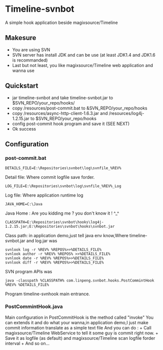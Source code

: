Timeline-svnbot
===============

A simple hook application beside magixsource/Timeline

Makesure
--------
  + You are using SVN
  + SVN server has install JDK and can be use (at least JDK1.4 and JDK1.6 is recommanded)
  + Last but not least, you like magixsource/Timeline web application and wanna use

Quickstart
----------
  + jar timeline-svnbot and take timeline-svnbot.jar to $SVN_REPO/your_repo/hooks/
  + copy /resources/post-commit.bat to &SVN_REPO/your_repo/hooks
  + copy /resources/async-http-client-1.6.3.jar and /resources/log4j-1.2.15.jar to $SVN_REPO/your_repo/hooks
  + config post-commit hook program and save it (SEE NEXT)
  + Ok success 

Configuration
-------------

<h3>post-commit.bat</h3>
<pre><code>DETAILS_FILE=E:\Repositories\svnbot\log\svnfile_%REV%</code></pre>
Detail file:  Where commit logfile save forder.
    
<pre><code>LOG_FILE=E:\Repositories\svnbot\log\svnfile_%REV%_Log</code></pre> 
Log file: Where application runtime log
    
<pre><code>JAVA_HOME=C:\Java</code></pre>
Java Home : Are you kidding me ? you don't know it ! ^_^
    
<pre><code>CLASSPATH=E:\Repositories\svnbot\hooks\log4j-1.2.15.jar;E:\Repositories\svnbot\hooks\svnbot.jar</code></pre>
Class path: in application demo,just tell java env know,Where timeline-svnbot.jar and log.jar was
    

<pre><code>svnlook log -r %REV% %REPOS%>>%DETAILS_FILE%
svnlook author -r %REV% %REPOS% >>%DETAILS_FILE%
svnlook date -r %REV% %REPOS%>>%DETAILS_FILE%
svnlook diff -r %REV% %REPOS%>>%DETAILS_FILE%</code></pre>
SVN program APIs was

<pre><code>java -classpath %CLASSPATH% com.linpeng.svnbot.hooks.PostCommintHook %REV% %DETAILS_FILE%</code></pre>
Program timeline-svnhook main entrance.
  
<h3>PostCommintHook.java</h3>
Main configuration in PostCommitHook is the method called "invoke"
You can extends it and do what your wanna,in application demo,I just make commit information translate as a simple text file
 And you can do :
  + Call magixsource/Timeline WebService to tell it some guy is commit right now.
  + Save it as logfile (as default) and magixsource/Timeline scan logfile forder interval
  + And so on...
 
